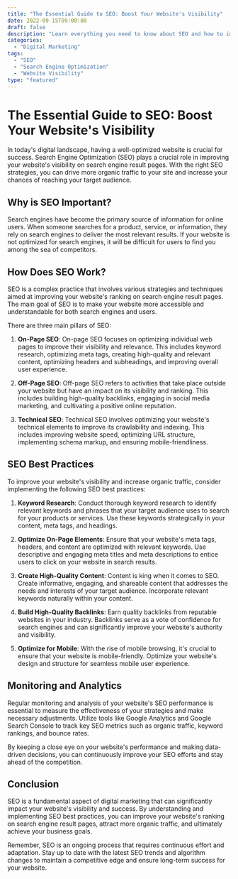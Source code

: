 ```yaml
--- 
title: "The Essential Guide to SEO: Boost Your Website's Visibility"
date: 2022-09-15T09:00:00
draft: false
description: "Learn everything you need to know about SEO and how to improve your website's visibility on search engines."
categories:
  - "Digital Marketing"
tags:
  - "SEO"
  - "Search Engine Optimization"
  - "Website Visibility"
type: "featured"
--- 
```


# The Essential Guide to SEO: Boost Your Website's Visibility

In today's digital landscape, having a well-optimized website is crucial for success. Search Engine Optimization (SEO) plays a crucial role in improving your website's visibility on search engine result pages. With the right SEO strategies, you can drive more organic traffic to your site and increase your chances of reaching your target audience.

## Why is SEO Important?

Search engines have become the primary source of information for online users. When someone searches for a product, service, or information, they rely on search engines to deliver the most relevant results. If your website is not optimized for search engines, it will be difficult for users to find you among the sea of competitors.

## How Does SEO Work?

SEO is a complex practice that involves various strategies and techniques aimed at improving your website's ranking on search engine result pages. The main goal of SEO is to make your website more accessible and understandable for both search engines and users.

There are three main pillars of SEO:

1. **On-Page SEO**: On-page SEO focuses on optimizing individual web pages to improve their visibility and relevance. This includes keyword research, optimizing meta tags, creating high-quality and relevant content, optimizing headers and subheadings, and improving overall user experience.

2. **Off-Page SEO**: Off-page SEO refers to activities that take place outside your website but have an impact on its visibility and ranking. This includes building high-quality backlinks, engaging in social media marketing, and cultivating a positive online reputation.

3. **Technical SEO**: Technical SEO involves optimizing your website's technical elements to improve its crawlability and indexing. This includes improving website speed, optimizing URL structure, implementing schema markup, and ensuring mobile-friendliness.

## SEO Best Practices

To improve your website's visibility and increase organic traffic, consider implementing the following SEO best practices:

1. **Keyword Research**: Conduct thorough keyword research to identify relevant keywords and phrases that your target audience uses to search for your products or services. Use these keywords strategically in your content, meta tags, and headings.

2. **Optimize On-Page Elements**: Ensure that your website's meta tags, headers, and content are optimized with relevant keywords. Use descriptive and engaging meta titles and meta descriptions to entice users to click on your website in search results.

3. **Create High-Quality Content**: Content is king when it comes to SEO. Create informative, engaging, and shareable content that addresses the needs and interests of your target audience. Incorporate relevant keywords naturally within your content.

4. **Build High-Quality Backlinks**: Earn quality backlinks from reputable websites in your industry. Backlinks serve as a vote of confidence for search engines and can significantly improve your website's authority and visibility.

5. **Optimize for Mobile**: With the rise of mobile browsing, it's crucial to ensure that your website is mobile-friendly. Optimize your website's design and structure for seamless mobile user experience.

## Monitoring and Analytics

Regular monitoring and analysis of your website's SEO performance is essential to measure the effectiveness of your strategies and make necessary adjustments. Utilize tools like Google Analytics and Google Search Console to track key SEO metrics such as organic traffic, keyword rankings, and bounce rates.

By keeping a close eye on your website's performance and making data-driven decisions, you can continuously improve your SEO efforts and stay ahead of the competition.

## Conclusion

SEO is a fundamental aspect of digital marketing that can significantly impact your website's visibility and success. By understanding and implementing SEO best practices, you can improve your website's ranking on search engine result pages, attract more organic traffic, and ultimately achieve your business goals.

Remember, SEO is an ongoing process that requires continuous effort and adaptation. Stay up to date with the latest SEO trends and algorithm changes to maintain a competitive edge and ensure long-term success for your website.
